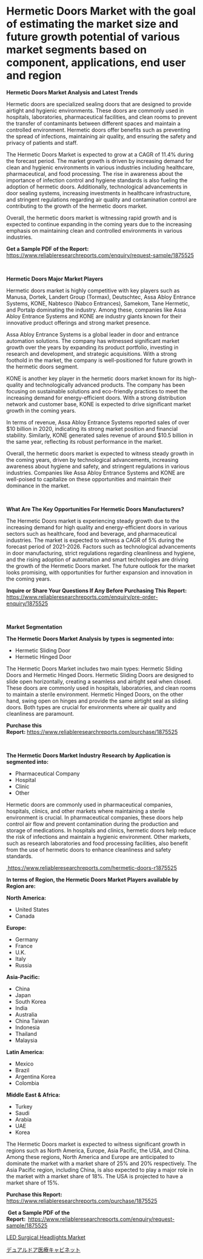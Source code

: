 <p><h1>Hermetic Doors Market with the goal of estimating the market size and future growth potential of various market segments based on component, applications, end user and region</h1></p><p><strong>Hermetic Doors Market Analysis and Latest Trends</strong></p>
<p><p>Hermetic doors are specialized sealing doors that are designed to provide airtight and hygienic environments. These doors are commonly used in hospitals, laboratories, pharmaceutical facilities, and clean rooms to prevent the transfer of contaminants between different spaces and maintain a controlled environment. Hermetic doors offer benefits such as preventing the spread of infections, maintaining air quality, and ensuring the safety and privacy of patients and staff.</p><p>The Hermetic Doors Market is expected to grow at a CAGR of 11.4% during the forecast period. The market growth is driven by increasing demand for clean and hygienic environments in various industries including healthcare, pharmaceutical, and food processing. The rise in awareness about the importance of infection control and hygiene standards is also fueling the adoption of hermetic doors. Additionally, technological advancements in door sealing systems, increasing investments in healthcare infrastructure, and stringent regulations regarding air quality and contamination control are contributing to the growth of the hermetic doors market.</p><p>Overall, the hermetic doors market is witnessing rapid growth and is expected to continue expanding in the coming years due to the increasing emphasis on maintaining clean and controlled environments in various industries.</p></p>
<p><strong>Get a Sample PDF of the Report:&nbsp;</strong> <a href="https://www.reliableresearchreports.com/enquiry/request-sample/1875525">https://www.reliableresearchreports.com/enquiry/request-sample/1875525</a></p>
<p>&nbsp;</p>
<p><strong>Hermetic Doors Major Market Players</strong></p>
<p><p>Hermetic doors market is highly competitive with key players such as Manusa, Dortek, Landert Group (Tormax), Deutschtec, Assa Abloy Entrance Systems, KONE, Nabtesco (Nabco Entrances), Samekom, Tane Hermetic, and Portalp dominating the industry. Among these, companies like Assa Abloy Entrance Systems and KONE are industry giants known for their innovative product offerings and strong market presence.</p><p>Assa Abloy Entrance Systems is a global leader in door and entrance automation solutions. The company has witnessed significant market growth over the years by expanding its product portfolio, investing in research and development, and strategic acquisitions. With a strong foothold in the market, the company is well-positioned for future growth in the hermetic doors segment.</p><p>KONE is another key player in the hermetic doors market known for its high-quality and technologically advanced products. The company has been focusing on sustainable solutions and eco-friendly practices to meet the increasing demand for energy-efficient doors. With a strong distribution network and customer base, KONE is expected to drive significant market growth in the coming years.</p><p>In terms of revenue, Assa Abloy Entrance Systems reported sales of over $10 billion in 2020, indicating its strong market position and financial stability. Similarly, KONE generated sales revenue of around $10.5 billion in the same year, reflecting its robust performance in the market.</p><p>Overall, the hermetic doors market is expected to witness steady growth in the coming years, driven by technological advancements, increasing awareness about hygiene and safety, and stringent regulations in various industries. Companies like Assa Abloy Entrance Systems and KONE are well-poised to capitalize on these opportunities and maintain their dominance in the market.</p></p>
<p>&nbsp;</p>
<p><strong>What Are The Key Opportunities For Hermetic Doors Manufacturers?</strong></p>
<p><p>The Hermetic Doors market is experiencing steady growth due to the increasing demand for high quality and energy-efficient doors in various sectors such as healthcare, food and beverage, and pharmaceutical industries. The market is expected to witness a CAGR of 5% during the forecast period of 2021-2026. Factors such as technological advancements in door manufacturing, strict regulations regarding cleanliness and hygiene, and the rising adoption of automation and smart technologies are driving the growth of the Hermetic Doors market. The future outlook for the market looks promising, with opportunities for further expansion and innovation in the coming years.</p></p>
<p><strong>Inquire or Share Your Questions If Any Before Purchasing This Report:</strong> <a href="https://www.reliableresearchreports.com/enquiry/pre-order-enquiry/1875525">https://www.reliableresearchreports.com/enquiry/pre-order-enquiry/1875525</a></p>
<p>&nbsp;</p>
<p><strong>Market Segmentation</strong></p>
<p><strong>The Hermetic Doors Market Analysis by types is segmented into:</strong></p>
<p><ul><li>Hermetic Sliding Door</li><li>Hermetic Hinged Door</li></ul></p>
<p><p>The Hermetic Doors Market includes two main types: Hermetic Sliding Doors and Hermetic Hinged Doors. Hermetic Sliding Doors are designed to slide open horizontally, creating a seamless and airtight seal when closed. These doors are commonly used in hospitals, laboratories, and clean rooms to maintain a sterile environment. Hermetic Hinged Doors, on the other hand, swing open on hinges and provide the same airtight seal as sliding doors. Both types are crucial for environments where air quality and cleanliness are paramount.</p></p>
<p><strong>Purchase this Report:&nbsp;</strong><a href="https://www.reliableresearchreports.com/purchase/1875525">https://www.reliableresearchreports.com/purchase/1875525</a></p>
<p>&nbsp;</p>
<p><strong>The Hermetic Doors Market Industry Research by Application is segmented into:</strong></p>
<p><ul><li>Pharmaceutical Company</li><li>Hospital</li><li>Clinic</li><li>Other</li></ul></p>
<p><p>Hermetic doors are commonly used in pharmaceutical companies, hospitals, clinics, and other markets where maintaining a sterile environment is crucial. In pharmaceutical companies, these doors help control air flow and prevent contamination during the production and storage of medications. In hospitals and clinics, hermetic doors help reduce the risk of infections and maintain a hygienic environment. Other markets, such as research laboratories and food processing facilities, also benefit from the use of hermetic doors to enhance cleanliness and safety standards.</p></p>
<p><a href="https://www.reliableresearchreports.com/hermetic-doors-r1875525">&nbsp;https://www.reliableresearchreports.com/hermetic-doors-r1875525</a></p>
<p><strong>In terms of Region, the Hermetic Doors Market Players available by Region are:</strong></p>
<p>
    <p> <strong> North America: </strong>
        <ul>
            <li>United States</li>
            <li>Canada</li>
        </ul>
        </p> 
    <p> <strong> Europe: </strong>
        <ul>
            <li>Germany</li>
            <li>France</li>
            <li>U.K.</li>
            <li>Italy</li>
            <li>Russia</li>
        </ul>
        </p> 
    <p> <strong> Asia-Pacific: </strong>
        <ul>
            <li>China</li>
            <li>Japan</li>
            <li>South Korea</li>
            <li>India</li>
            <li>Australia</li>
            <li>China Taiwan</li>
            <li>Indonesia</li>
            <li>Thailand</li>
            <li>Malaysia</li>
        </ul>
        </p> 
    <p> <strong> Latin America: </strong>
        <ul>
            <li>Mexico</li>
            <li>Brazil</li>
            <li>Argentina Korea</li>
            <li>Colombia</li>
        </ul>
        </p> 
    <p> <strong> Middle East & Africa: </strong>
        <ul>
            <li>Turkey</li>
            <li>Saudi</li>
            <li>Arabia</li>
            <li>UAE</li>
            <li>Korea</li>
        </ul>
    </p>
    </p>
<p><p>The Hermetic Doors market is expected to witness significant growth in regions such as North America, Europe, Asia Pacific, the USA, and China. Among these regions, North America and Europe are anticipated to dominate the market with a market share of 25% and 20% respectively. The Asia Pacific region, including China, is also expected to play a major role in the market with a market share of 18%. The USA is projected to have a market share of 15%.</p></p>
<p><strong>Purchase this Report: </strong><a href="https://www.reliableresearchreports.com/purchase/1875525">https://www.reliableresearchreports.com/purchase/1875525</a></p>
<p>&nbsp;<strong>Get a Sample PDF of the Report:&nbsp;&nbsp;</strong><a href="https://www.reliableresearchreports.com/enquiry/request-sample/1875525">https://www.reliableresearchreports.com/enquiry/request-sample/1875525</a></p>
<p><strong></strong></p>
<p><p><a href="https://three-jumbo-f6d.notion.site/LED-Surgical-Headlights-Market-Research-Report-Its-History-and-Forecast-2024-to-2031-e883d8402f04478da6e8815dffa946a9">LED Surgical Headlights Market</a></p><p><a href="https://github.com/lababdou/Market-Research-Report-List-3/blob/main/370458032768.md">デュアルドア医療キャビネット</a></p></p>